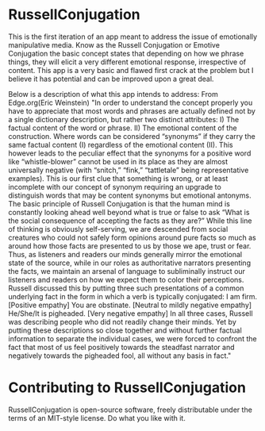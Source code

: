 # RussellConjugation
This is the first iteration of an app meant to address the issue of emotionally manipulative media. Know as the Russell Conjugation or Emotive Conjugation the basic concept states that depending on how we phrase things, they will elicit a very different emotional response, irrespective of content. This app is a very basic and flawed first crack at the problem but I believe it has potential and can be improved upon a great deal.

Below is a description of what this app intends to address: 
From Edge.org(Eric Weinstein) "In order to understand the concept properly you have to appreciate that most words and phrases are actually defined not by a single dictionary description, but rather two distinct attributes: I) The factual content of the word or phrase. II) The emotional content of the construction. Where words can be considered “synonyms” if they carry the same factual content (I) regardless of the emotional content (II). This however leads to the peculiar effect that the synonyms for a positive word like “whistle-blower” cannot be used in its place as they are almost universally negative (with “snitch,” “fink,” “tattletale” being representative examples). This is our first clue that something is wrong, or at least incomplete with our concept of synonym requiring an upgrade to distinguish words that may be content synonyms but emotional antonyms. The basic principle of Russell Conjugation is that the human mind is constantly looking ahead well beyond what is true or false to ask “What is the social consequence of accepting the facts as they are?” While this line of thinking is obviously self-serving, we are descended from social creatures who could not safely form opinions around pure facts so much as around how those facts are presented to us by those we ape, trust or fear. Thus, as listeners and readers our minds generally mirror the emotional state of the source, while in our roles as authoritative narrators presenting the facts, we maintain an arsenal of language to subliminally instruct our listeners and readers on how we expect them to color their perceptions. Russell discussed this by putting three such presentations of a common underlying fact in the form in which a verb is typically conjugated: I am firm. [Positive empathy] You are obstinate. [Neutral to mildly negative empathy] He/She/It is pigheaded. [Very negative empathy] In all three cases, Russell was describing people who did not readily change their minds. Yet by putting these descriptions so close together and without further factual information to separate the individual cases, we were forced to confront the fact that most of us feel positively towards the steadfast narrator and negatively towards the pigheaded fool, all without any basis in fact."

# Contributing to RussellConjugation 

RussellConjugation is open-source software, freely distributable under the terms of an MIT-style license. Do what you like with it. 
